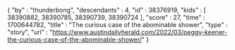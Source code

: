 {
  "by" : "thunderbong",
  "descendants" : 4,
  "id" : 38376919,
  "kids" : [ 38390882, 38390785, 38390739, 38390724 ],
  "score" : 27,
  "time" : 1700644782,
  "title" : "The curious case of the abominable shower",
  "type" : "story",
  "url" : "https://www.austindailyherald.com/2022/03/peggy-keener-the-curious-case-of-the-abominable-shower/"
}
